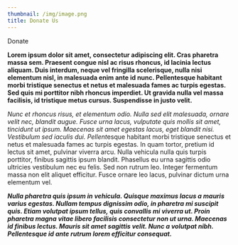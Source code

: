 ```yaml
---
thumbnail: /img/image.png
title: Donate Us
---
```

D﻿onate



**Lorem ipsum dolor sit amet, consectetur adipiscing elit. Cras pharetra massa sem. Praesent congue nisl ac risus rhoncus, id lacinia lectus aliquam. Duis interdum, neque vel fringilla scelerisque, nulla nisi elementum nisl, in malesuada enim ante id nunc. Pellentesque habitant morbi tristique senectus et netus et malesuada fames ac turpis egestas. Sed quis mi porttitor nibh rhoncus imperdiet. Ut gravida nulla vel massa facilisis, id tristique metus cursus. Suspendisse in justo velit.**

*Nunc et rhoncus risus, et elementum odio. Nulla sed elit malesuada, ornare velit nec, blandit augue. Fusce urna lacus, vulputate quis mollis sit amet, tincidunt ut ipsum. Maecenas sit amet egestas lacus, eget blandit nisi. Vestibulum sed iaculis dui. Pellent*esque habitant morbi tristique senectus et netus et malesuada fames ac turpis egestas. In quam tortor, pretium id lectus sit amet, pulvinar viverra arcu. Nulla vehicula nulla quis turpis porttitor, finibus sagittis ipsum blandit. Phasellus eu urna sagittis odio ultricies vestibulum nec eu felis. Sed non rutrum leo. Integer fermentum massa non elit aliquet efficitur. Fusce ornare leo lacus, pulvinar dictum urna elementum vel.

***Nulla pharetra quis ipsum in vehicula. Quisque maximus lacus a mauris varius egestas. Nullam tempus dignissim odio, in pharetra mi suscipit quis. Etiam volutpat ipsum tellus, quis convallis mi viverra ut. Proin pharetra magna vitae libero facilisis consectetur non ut urna. Maecenas id finibus lectus. Mauris sit amet sagittis velit. Nunc a volutpat nibh. Pellentesque id ante rutrum lorem efficitur consequat.***